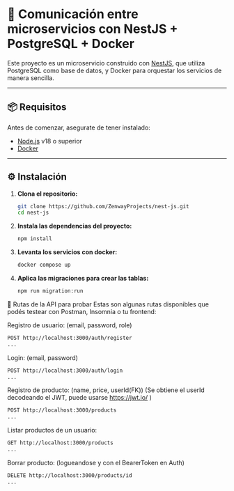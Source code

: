 # 🚀 Comunicación entre microservicios con NestJS + PostgreSQL + Docker

Este proyecto es un microservicio construido con [NestJS](https://nestjs.com/), que utiliza PostgreSQL como base de datos, y Docker para orquestar los servicios de manera sencilla.

---

## 📦 Requisitos

Antes de comenzar, asegurate de tener instalado:

- [Node.js](https://nodejs.org/) v18 o superior
- [Docker](https://www.docker.com/)

---

## ⚙️ Instalación

1. **Clona el repositorio:**

   ```bash
   git clone https://github.com/ZenwayProjects/nest-js.git
   cd nest-js
   ```
2. **Instala las dependencias del proyecto:**
   ```bash
   npm install
   ```
3. **Levanta los servicios con docker:**
   ```bash
   docker compose up
   ```
4. **Aplica las migraciones para crear las tablas:**
   ```bash
   npm run migration:run
   ```
🔐 Rutas de la API para probar
Estas son algunas rutas disponibles que podés testear con Postman, Insomnia o tu frontend:

Registro de usuario: (email, password, role)
```bash
POST http://localhost:3000/auth/register
...
```
Login: (email, password)
```bash
POST http://localhost:3000/auth/login
...
```
Registro de producto: (name, price, userId(FK))  (Se obtiene el userId decodeando el JWT, puede usarse https://jwt.io/ )
```bash
POST http://localhost:3000/products
...
```
Listar productos de un usuario:
```bash
GET http://localhost:3000/products
...
```
Borrar producto: (logueandose y con el BearerToken en Auth)
```bash
DELETE http://localhost:3000/products/id
...
```



